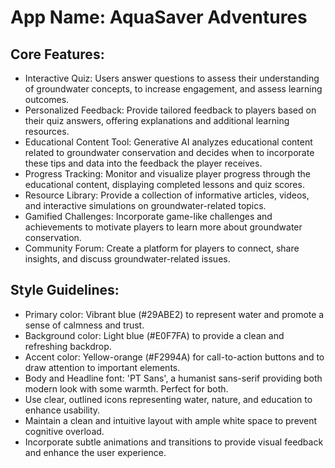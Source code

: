 # **App Name**: AquaSaver Adventures

## Core Features:

- Interactive Quiz: Users answer questions to assess their understanding of groundwater concepts, to increase engagement, and assess learning outcomes.
- Personalized Feedback: Provide tailored feedback to players based on their quiz answers, offering explanations and additional learning resources.
- Educational Content Tool: Generative AI analyzes educational content related to groundwater conservation and decides when to incorporate these tips and data into the feedback the player receives.
- Progress Tracking: Monitor and visualize player progress through the educational content, displaying completed lessons and quiz scores.
- Resource Library: Provide a collection of informative articles, videos, and interactive simulations on groundwater-related topics.
- Gamified Challenges: Incorporate game-like challenges and achievements to motivate players to learn more about groundwater conservation.
- Community Forum: Create a platform for players to connect, share insights, and discuss groundwater-related issues.

## Style Guidelines:

- Primary color: Vibrant blue (#29ABE2) to represent water and promote a sense of calmness and trust.
- Background color: Light blue (#E0F7FA) to provide a clean and refreshing backdrop.
- Accent color: Yellow-orange (#F2994A) for call-to-action buttons and to draw attention to important elements.
- Body and Headline font: 'PT Sans', a humanist sans-serif providing both modern look with some warmth. Perfect for both.
- Use clear, outlined icons representing water, nature, and education to enhance usability.
- Maintain a clean and intuitive layout with ample white space to prevent cognitive overload.
- Incorporate subtle animations and transitions to provide visual feedback and enhance the user experience.